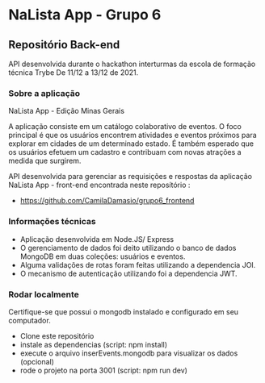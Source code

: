 # NaLista App - Grupo 6 

## Repositório Back-end

API desenvolvida durante o hackathon interturmas da escola de formação técnica Trybe
De 11/12 a 13/12 de 2021.

### Sobre a aplicação
NaLista App - Edição Minas Gerais

A aplicação consiste em um catálogo colaborativo de eventos.
O foco principal é que os usuários encontrem atividades e eventos próximos para explorar em cidades de um determinado estado.
É também esperado que os usuários efetuem um cadastro e contribuam com novas atrações a medida que surgirem.

API desenvolvida para gerenciar as requisições e respostas da aplicação NaLista App - front-end encontrada neste reposítório :
- https://github.com/CamilaDamasio/grupo6_frontend

### Informações técnicas

- Aplicação desenvolvida em Node.JS/ Express
- O gerenciamento de dados foi deito utilizando o banco de dados MongoDB em duas coleções: usuários e eventos.
- Alguma validações de rotas foram feitas utilizando a dependencia JOI.
- O mecanismo de autenticação utilizando foi a dependencia JWT.

### Rodar localmente

Certifique-se que possui o mongodb instalado e configurado em seu computador.
- Clone este repositório
- instale as dependencias (script: npm install)
- execute o arquivo inserEvents.mongodb para visualizar os dados (opcional)
- rode o projeto na porta 3001 (script: npm run dev)
